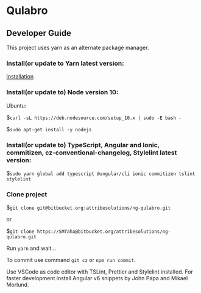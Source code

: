 # Qulabro

## Developer Guide

This project uses yarn as an alternate package manager.

### Install(or update to Yarn latest version:

[Installation](https://yarnpkg.com/lang/en/docs/install)

### Install(or update to) Node version 10:

Ubuntu:

$`curl -sL https://deb.nodesource.com/setup_10.x | sudo -E bash -`

$`sudo apt-get install -y nodejs`

### Install(or update to) TypeScript, Angular and Ionic, commitizen, cz-conventional-changelog, Stylelint latest version:

$`sudo yarn global add typescript @angular/cli ionic commitizen tslint stylelint`

### Clone project

$`git clone git@bitbucket.org:attribesolutions/ng-qulabro.git`

or

$`git clone https://SMTaha@bitbucket.org/attribesolutions/ng-qulabro.git`

Run `yarn` and wait...

To commit use command `git cz` or `npm run commit`.

Use VSCode as code editor with TSLint, Prettier and Stylelint installed.
For faster development install Angular v6 snippets by John Papa and Mikael Morlund.
